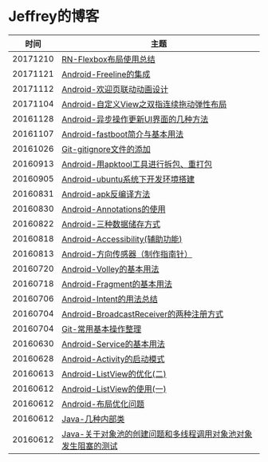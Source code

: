 # Jeffrey的博客

| 时间 | 主题 
| ------------- | ----------- 
| 20171210 | [RN-Flexbox布局使用总结](https://github.com/jeffrey1995/MyBlog/issues/26) 
| 20171121 | [Android-Freeline的集成](https://github.com/jeffrey1995/MyBlog/issues/25) 
| 20171112 | [Android-欢迎页联动动画设计](https://github.com/jeffrey1995/MyBlog/issues/24) 
| 20171104 | [Android-自定义View之双指连续拖动弹性布局](https://github.com/jeffrey1995/MyBlog/issues/23) 
| 20161128 | [Android-异步操作更新UI界面的几种方法](https://github.com/jeffrey1995/MyBlog/issues/22) 
| 20161107 | [Android-fastboot简介与基本用法](https://github.com/jeffrey1995/MyBlog/issues/21) 
| 20161026 | [Git-gitignore文件的添加](https://github.com/jeffrey1995/MyBlog/issues/20) 
| 20160913 | [Android-用apktool工具进行拆包、重打包](https://github.com/jeffrey1995/MyBlog/issues/19) 
| 20160905 | [Android-ubuntu系统下开发环境搭建](https://github.com/jeffrey1995/MyBlog/issues/18)
| 20160831 | [Android-apk反编译方法](https://github.com/jeffrey1995/MyBlog/issues/17) 
| 20160830 | [Android-Annotations的使用](https://github.com/jeffrey1995/MyBlog/issues/16) 
| 20160822 | [Android-三种数据储存方式](https://github.com/jeffrey1995/MyBlog/issues/15) 
| 20160818 | [Android-Accessibility(辅助功能)](https://github.com/jeffrey1995/MyBlog/issues/14) 
| 20160813 | [Android-方向传感器（制作指南针）](https://github.com/jeffrey1995/MyBlog/issues/13) 
| 20160720 | [Android-Volley的基本用法](https://github.com/jeffrey1995/MyBlog/issues/12) 
| 20160718 | [Android-Fragment的基本用法](https://github.com/jeffrey1995/MyBlog/issues/11) 
| 20160706 | [Android-Intent的用法总结](https://github.com/jeffrey1995/MyBlog/issues/10) 
| 20160704 | [Android-BroadcastReceiver的两种注册方式](https://github.com/jeffrey1995/MyBlog/issues/9) 
| 20160704 | [Git-常用基本操作整理](https://github.com/jeffrey1995/MyBlog/issues/8) 
| 20160630 | [Android-Service的基本用法](https://github.com/jeffrey1995/MyBlog/issues/7) 
| 20160628 | [Android-Activity的启动模式](https://github.com/jeffrey1995/MyBlog/issues/6) 
| 20160613 | [Android-ListView的优化(二) ](https://github.com/jeffrey1995/MyBlog/issues/5) 
| 20160612 | [Android-ListView的使用(一)](https://github.com/jeffrey1995/MyBlog/issues/4) 
| 20160612 | [Android-布局优化问题](https://github.com/jeffrey1995/MyBlog/issues/3) 
| 20160612 | [Java-几种内部类](https://github.com/jeffrey1995/MyBlog/issues/2) 
| 20160612 | [Java-关于对象池的创建问题和多线程调用对象池对象发生阻塞的测试](https://github.com/jeffrey1995/MyBlog/issues/1) 
 





